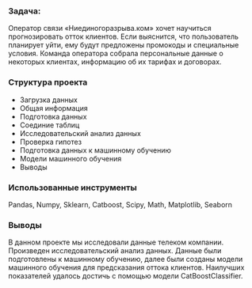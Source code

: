 ### Задача:
Оператор связи «Ниединогоразрыва.ком» хочет научиться прогнозировать отток клиентов. Если выяснится, что пользователь планирует уйти, ему будут предложены промокоды и специальные условия. Команда оператора собрала персональные данные о некоторых клиентах, информацию об их тарифах и договорах.

### Структура проекта
* Загрузка данных
* Общая информация
* Подготовка данных
* Соединие таблиц
* Исследовательский анализ данных
* Проверка гипотез
* Подготовка данных к машинному обучению
* Модели машинного обучения
* Выводы

### Использованные инструменты
Pandas, Numpy, Sklearn, Catboost, Scipy, Math, Matplotlib, Seaborn

### Выводы
В данном проекте мы исследовали данные телеком компании. Произведен исследовательский анализ данных. Данные были подготовлены к машинному обучению, далее были созданы модели машинного обучения для предсказания оттока клиентов. Наилучших показателей удалось достичь с помощью модели CatBoostClassifier.